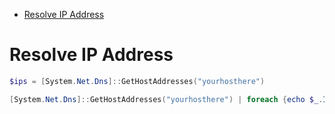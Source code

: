 * [Resolve IP Address](#resolve-ip-address)
# Resolve IP Address
```powershell
$ips = [System.Net.Dns]::GetHostAddresses("yourhosthere")

[System.Net.Dns]::GetHostAddresses("yourhosthere") | foreach {echo $_.IPAddressToString }
```
